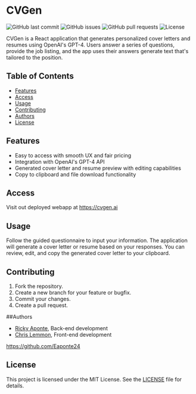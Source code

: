 # CVGen

![GitHub last commit](https://img.shields.io/github/last-commit/Eaponte24/CV-Gen)
![GitHub issues](https://img.shields.io/github/issues/Eaponte24/CV-Gen)
![GitHub pull requests](https://img.shields.io/github/issues-pr/Eaponte24/CV-Gen)
![License](https://img.shields.io/github/license/Eaponte24/CV-Gen)

CVGen is a React application that generates personalized cover letters and resumes using OpenAI's GPT-4. Users answer a series of questions, provide the job listing, and the app uses their answers generate text that's tailored to the position.

## Table of Contents

- [Features](#features)
- [Access](#Access)
- [Usage](#usage)
- [Contributing](#contributing)
- [Authors](#authors)
- [License](#license)

## Features

- Easy to access with smooth UX and fair pricing
- Integration with OpenAI's GPT-4 API
- Generated cover letter and resume preview with editing capabilities
- Copy to clipboard and file download functionality

## Access

Visit out deployed webapp at https://cvgen.ai

## Usage

Follow the guided questionnaire to input your information. The application will generate a cover letter or resume based on your responses. You can review, edit, and copy the generated cover letter to your clipboard.

## Contributing

1. Fork the repository.
2. Create a new branch for your feature or bugfix.
3. Commit your changes.
4. Create a pull request.

##Authors
- [Ricky Aponte](https://github.com/Eaponte24 "Ricky Aponte"), Back-end development
- [Chris Lemmon](https://github.com/theLemmonade "Chris Lemmon"), Front-end development

https://github.com/Eaponte24


## License

This project is licensed under the MIT License. See the [LICENSE](LICENSE) file for details.

